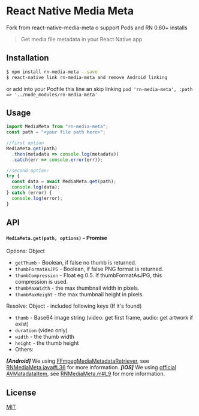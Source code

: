 # React Native Media Meta

Fork from react-native-media-meta o support Pods and RN 0.60+ installs

> Get media file metadata in your React Native app

## Installation

```bash
$ npm install rn-media-meta --save
$ react-native link rn-media-meta and remove Android linking
```

or add into your Podfile this line an skip linking
`pod 'rn-media-meta', :path => '../node_modules/rn-media-meta'`

## Usage

```js
import MediaMeta from "rn-media-meta";
const path = "<your file path here>";

//first option
MediaMeta.get(path)
  .then(metadata => console.log(metadata))
  .catch(err => console.error(err));

//second option:
try {
  const data = await MediaMeta.get(path);
  console.log(data);
} catch (error) {
  console.log(error);
}
```

## API

#### `MediaMeta.get(path, options)` - Promise

Options: Object

- `getThumb` - Boolean, if false no thumb is returned.
- `thumbFormatAsJPG` - Boolean, if false PNG format is returned.
- `thumbCompression` - Float eg 0.5. If thumbFormatAsJPG, this compression is used.
- `thumbMaxWidth` - the max thumbnail width in pixels.
- `thumbMaxHeight` - the max thumbnail height in pixels.

Resolve: Object - included following keys (If it's found)

- `thumb` - Base64 image string (video: get first frame, audio: get artwork if exist)
- `duration` (video only)
- `width` - the thumb width
- `height` - the thumb height
- Others:

**_[Android]_** We using [FFmpegMediaMetadataRetriever](https://github.com/wseemann/FFmpegMediaMetadataRetriever), see [RNMediaMeta.java#L36](android/src/main/java/com/mybigday/rn/RNMediaMeta.java#L36) for more information.
**_[iOS]_** We using [official AVMatadataItem](https://developer.apple.com/library/mac/documentation/AVFoundation/Reference/AVFoundationMetadataKeyReference/#//apple_ref/doc/constant_group/Common_Metadata_Keys), see [RNMediaMeta.m#L9](ios/RNMediaMeta/RNMediaMeta.m#L9) for more information.

## License

[MIT](LICENSE.md)
